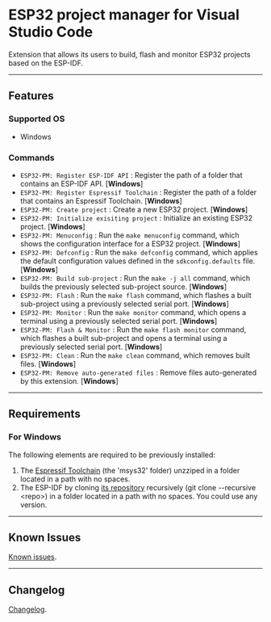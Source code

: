 <!-- ** DOCUMENTATION STEPS ** -->
<!-- STEP1: Update README.md -->
<!-- STEP2: Update CHANGELOG.md -->

<!-- TODO: Define the "licence" field of the "package.json" file. -->
<!-- TODO: Define the icon of the extension. -->

# ESP32 project manager for Visual Studio Code

Extension that allows its users to build, flash and monitor ESP32 projects based on the ESP-IDF.

----------

## Features

### Supported OS

- Windows

### Commands

- `ESP32-PM: Register ESP-IDF API` : Register the path of a folder that contains an ESP-IDF API. [**Windows**]
- `ESP32-PM: Register Espressif Toolchain` : Register the path of a folder that contains an Espressif Toolchain. [**Windows**]
- `ESP32-PM: Create project` : Create a new ESP32 project. [**Windows**]
- `ESP32-PM: Initialize exisiting project` : Initialize an existing ESP32 project. [**Windows**]
- `ESP32-PM: Menuconfig` : Run the `make menuconfig` command, which shows the configuration interface for a ESP32 project. [**Windows**]
- `ESP32-PM: Defconfig` : Run the `make defconfig` command, which applies the default configuration values defined in the `sdkconfig.defaults` file. [**Windows**]
- `ESP32-PM: Build sub-project` : Run the `make -j all` command, which builds the previously selected sub-project source. [**Windows**]
- `ESP32-PM: Flash` : Run the `make flash` command, which flashes a built sub-project using a previously selected serial port. [**Windows**]
- `ESP32-PM: Monitor` : Run the `make monitor` command, which opens a terminal using a previously selected serial port. [**Windows**]
- `ESP32-PM: Flash & Monitor` : Run the `make flash monitor` command, which flashes a built sub-project and opens a terminal using a previously selected serial port. [**Windows**]
- `ESP32-PM: Clean` : Run the `make clean` command, which removes built files. [**Windows**]
- `ESP32-PM: Remove auto-generated files` : Remove files auto-generated by this extension. [**Windows**]

----------

## Requirements

### For Windows

The following elements are required to be previously installed:

1. The [Espressif Toolchain](https://dl.espressif.com/dl/esp32_win32_msys2_environment_and_toolchain-20190611.zip) (the 'msys32' folder) unzziped in a folder located in a path with no spaces.
2. The ESP-IDF by cloning [its repository](https://github.com/espressif/esp-idf) recursively (git clone --recursive \<repo\>) in a folder located in a path with no spaces. You could use any version.

----------

## Known Issues

[Known issues](https://github.com/mrverdant13/esp32-pm-vsc-extension/issues).

----------

## Changelog

[Changelog](https://github.com/mrverdant13/esp32-pm-vsc-extension/blob/master/CHANGELOG.md).